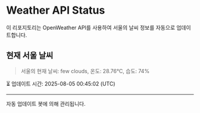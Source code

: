
# Weather API Status

이 리포지토리는 OpenWeather API를 사용하여 서울의 날씨 정보를 자동으로 업데이트합니다.

## 현재 서울 날씨
> 서울의 현재 날씨: few clouds, 온도: 28.76°C, 습도: 74%

⏳ 업데이트 시간: 2025-08-05 00:45:02 (UTC)

---
자동 업데이트 봇에 의해 관리됩니다.
